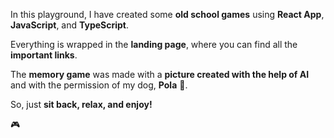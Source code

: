 In this playground, I have created some **old school games** using **React App**, **JavaScript**, and **TypeScript**. 

Everything is wrapped in the **landing page**, where you can find all the **important links**. 

The **memory game** was made with a **picture created with the help of AI** and with the permission of my dog, **Pola** 🐶. 

So, just **sit back, relax, and enjoy!**

:video_game:


